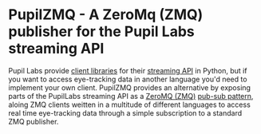 # PupilZMQ - A ZeroMq (ZMQ) publisher for the Pupil Labs streaming API

Pupil Labs provide [client libraries](https://docs.pupil-labs.com/invisible/real-time-api/tutorials/) for their [streaming API](https://github.com/pupil-labs/realtime-python-api) in Python, but if you want to access eye-tracking data in another language you'd need to implement your own client. PupilZMQ provides an alternative by exposing parts of the PupilLabs streaming API as a [ZeroMQ (ZMQ)](https://zeromq.org/) [pub-sub pattern](https://zguide.zeromq.org/docs/chapter1/), aloing ZMQ clients weitten in a multitude of different languages to access real time eye-tracking data through a simple subscription to a standard ZMQ publisher. 

